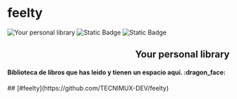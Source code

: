# feelty

![Your personal library](https://github.com/user-attachments/assets/830b9e77-1c81-49af-8bae-6f0157051e59)
![Static Badge](https://img.shields.io/badge/Version-0.0.0-purple?style=for-the-badge)
![Static Badge](https://img.shields.io/badge/State-Building-orange?style=for-the-badge)
<h2 align="right">Your personal library</h2>
<h4>Biblioteca de libros que has leido y tienen un espacio aquí. :dragon_face:</h4>
## [#feelty](https://github.com/TECNIMUX-DEV/feelty)




